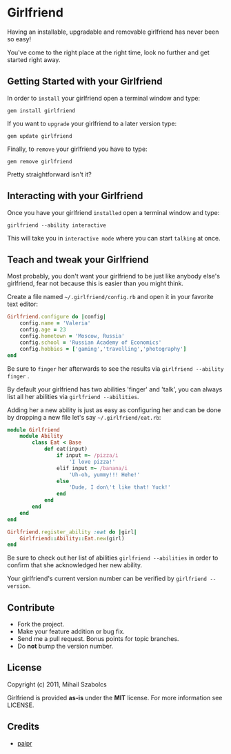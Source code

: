 Girlfriend
==========
Having an installable, upgradable and removable girlfriend has never been so easy!

You've come to the right place at the right time, look no further and get started
right away.

Getting Started with your Girlfriend
------------------------------------
In order to `install` your girlfriend open a terminal window and type:
	
	gem install girlfriend

If you want to `upgrade` your girlfriend to a later version type:

	gem update girlfriend

Finally, to `remove` your girlfriend you have to type:

	gem remove girlfriend

Pretty straightforward isn't it?

Interacting with your Girlfriend
--------------------------------
Once you have your girlfriend `installed` open a terminal window and type:

	girlfriend --ability interactive

This will take you in `interactive mode` where you can start `talking` at once.

Teach and tweak your Girlfriend
-------------------------------
Most probably, you don't want your girlfriend to be just like anybody else's girlfriend, fear
not because this is easier than you might think.

Create a file named `~/.girlfriend/config.rb` and open it in your favorite text editor:

```ruby
Girlfriend.configure do |config|
	config.name = 'Valeria'
	config.age = 23
	config.hometown = 'Moscow, Russia'
	config.school = 'Russian Academy of Economics'
	config.hobbies = ['gaming','travelling','photography']
end
```

Be sure to `finger` her afterwards to see the results via `girlfriend --ability finger` .

By default your girlfriend has two abilities 'finger' and 'talk', you can always list
all her abilities via `girlfriend --abilities`.

Adding her a new ability is just as easy as configuring her and can be done by dropping a new
file let's say `~/.girlfriend/eat.rb`:

```ruby
module Girlfriend                                                                                                         
	module Ability
		class Eat < Base
			def eat(input)
				if input =~ /pizza/i
					'I love pizza!'
				elif input =~ /banana/i
					'Uh-oh, yummy!!! Hehe!'
				else
					'Dude, I don\'t like that! Yuck!'
				end
			end
		end
	end
end

Girlfriend.register_ability :eat do |girl|
	Girlfriend::Ability::Eat.new(girl)
end
```

Be sure to check out her list of abilities `girlfriend --abilities` in order to confirm 
that she acknowledged her new ability.

Your girlfriend's current version number can be verified by `girlfriend --version`.

Contribute
----------
* Fork the project.
* Make your feature addition or bug fix.
* Send me a pull request. Bonus points for topic branches.
* Do **not** bump the version number.

License
-------
Copyright (c) 2011, Mihail Szabolcs

Girlfriend is provided **as-is** under the **MIT** license. For more information see LICENSE.

Credits
-------
* [paipr](https://github.com/olabini/paipr)
